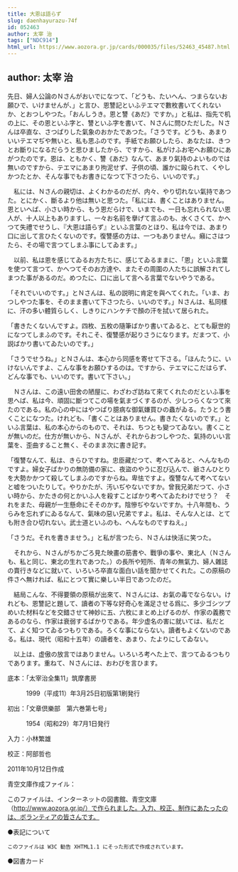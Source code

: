 ```yaml
---
title: 大恩は語らず
slug: daenhayurazu-74f
id: 052463
author: 太宰 治
tags: ["NDC914"]
html_url: https://www.aozora.gr.jp/cards/000035/files/52463_45487.html
---
```


## author: 太宰 治

先日、婦人公論のＮさんがおいでになつて、「どうも、たいへん、つまらないお願ひで、いけませんが、」と言ひ、恩讐記といふテエマで數枚書いてくれないか、とおつしやつた。「おんしうき。恩と讐《あだ》ですか。」と私は、指先で机の上に、その恩といふ字と、讐といふ字を書いて、Ｎさんに問ひただした。Ｎさんは卒直な、さつぱりした氣象のおかたであつた。「さうです。どうも、あまりいいテエマぢや無いと、私も思ふのです。手紙でお願ひしたら、あなたは、きつとお斷りになるだらうと思ひましたから、ですから、私がけふお宅へお願ひにあがつたのです。恩は、ともかく、讐《あだ》なんて、あまり氣持のよいものでは無いのですから、テエマにあまり拘泥せず、子供の頃、誰かに毆られて、くやしかつたとか、そんな事でもお書きになつて下さつたら、いいのです。」

　私には、Ｎさんの親切は、よくわかるのだが、内々、やり切れない氣持であつた。とにかく、斷るより他は無いと思つた。「私には、書くことはありません。恩といへば、小さい時から、もう恩だらけで、いまでも、一日も忘れられない恩人が、十人以上もありますし、一々お名前を擧げて言ふのも、水くさくて、かへつて失禮でせうし、『大恩は語らず』といふ言葉のとほり、私は今では、あまり口に出して言ひたくないのです。復讐感の方は、一つもありません。癪にさはつたら、その場で言つてしまふ事にしてゐます。」

　以前、私は恩を感じてゐるお方たちに、感じてゐるままに、「恩」といふ言葉を使つて言つて、かへつてそのお方達や、またその周圍の人たちに誤解されてしまつた事があるのだ。めつたに、口に出して言へる言葉でないやうである。

「それでいいのです。」とＮさんは、私の説明に肯定を與へてくれた。「いま、おつしやつた事を、そのまま書いて下さつたら、いいのです。」Ｎさんは、私同樣に、汗の多い體質らしく、しきりにハンケチで顏の汗を拭いて居られた。

「書きたくないんですよ。四枚、五枚の隨筆ばかり書いてゐると、とても厭世的になつてしまふのです。それこそ、復讐感が起りさうになります。だまつて、小説ばかり書いてゐたいのです。」

「さうでせうね。」とＮさんは、本心から同感を寄せて下さる。「ほんたうに、いけないんですよ、こんな事をお願ひするのは。ですから、テエマにこだはらず、どんな事でも、いいのです。書いて下さい。」

　Ｎさんは、この遠い田舍の陋屋に、わざわざ訪ねて來てくれたのだといふ事を思へば、私は今、頑固に斷つてこの場を氣まづくするのが、少しつらくなつて來たのである。私の心の中にはやつぱり臆病な御氣嫌買ひの蟲がゐる。たうとう書くことになつた。けれども、「書くことはありません。書きたくないのです。」といふ言葉は、私の本心からのもので、それは、ちつとも變つてゐない。書くことが無いのだ。仕方が無いから、Ｎさんが、それからおつしやつた、氣持のいい言葉を、歪曲すること無く、そのまま次に書き記す。

「復讐なんて、私は、きらひですね。忠臣藏だつて、考へてみると、へんなものですよ。婦女子ばかりの無防備の家に、夜盜のやうに忍び込んで、爺さんひとりを大勢かかつて殺してしまふのですからね。卑怯ですよ。復讐なんて考へてないと嘘をついたりして。やりかたが、汚いぢやないですか。曾我兄弟だつて、小さい時から、かたきの何とかいふ人を殺すことばかり考へてゐたわけでせう？　それをまた、母親が一生懸命にそそのかす。陰慘ぢやないですか。十八年間も、うらみを忘れずにゐるなんて、氣味の惡い兄弟ですよ。私は、そんな人とは、とても附き合ひ切れない。武士道といふのも、へんなものですねえ。」

「さうだ。それを書きませう。」と私が言つたら、Ｎさんは快活に笑つた。

　それから、Ｎさんがちかごろ見た映畫の筋書や、戰爭の事や、東北人（Ｎさんも、私と同じ、東北の生れであつた。）の長所や短所、青年の無氣力、婦人雜誌の賣行きなどに就いて、いろいろ卒直な面白い話を聞かせてくれた。この原稿の件さへ無ければ、私にとつて實に樂しい半日であつたのだ。

　結局こんな、不得要領の原稿が出來て、Ｎさんには、お氣の毒でならない。けれども、恩讐記と題して、讀者の下等な好奇心を滿足させる爲に、多少ゴシツプめいた材料などを交錯させて神妙に五、六枚にまとめ上げるのが、作家の義務であるのなら、作家は衰弱するばかりである。年少虚名の害に就いては、私だとて、よく知つてゐるつもりである。ろくな事にならない。讀者もよくないのである。私は、現代（昭和十五年）の讀者を、あまり、たよりにしてゐない。

　以上は、虚傲の放言ではありません。いろいろ考へた上で、言つてゐるつもりであります。重ねて、Ｎさんには、おわびを言ひます。













底本：「太宰治全集11」筑摩書房

　　　1999（平成11）年3月25日初版第1刷発行

初出：「文章倶樂部　第六巻第七号」

　　　1954（昭和29）年7月1日発行

入力：小林繁雄

校正：阿部哲也

2011年10月12日作成

青空文庫作成ファイル：

このファイルは、インターネットの図書館、青空文庫（http://www.aozora.gr.jp/）で作られました。入力、校正、制作にあたったのは、ボランティアの皆さんです。











●表記について


	このファイルは W3C 勧告 XHTML1.1 にそった形式で作成されています。







●図書カード